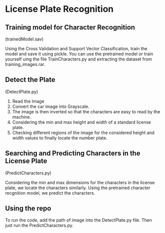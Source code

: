 # License Plate Recognition

## Training model for Character Recognition
(trainedModel.sav)

Using the Cross Validation and Support Vector Classification, train the model and save it using pickle.
You can use the pretrained model or train yourself uing the file TrainCharacters.py and extracting the dataset from training_images.rar.

## Detect the Plate
(DetectPlate.py)
1. Read the Image
2. Convert the car image into Grayscale.
3. The image is then inverted so that the characters are easy to read by the machine.
4. Considering the min and max height and width of a standard license plate.
5. Checking different regions of the image for the considered height and width values to finally locate the number plate.


## Searching and Predicting Characters in the License Plate
(PredictCharacters.py)

Considering the min and max dimensions for the characters in the license plate, we locate the characters similarly. Using the pretrained character recgnition model, we predict the characters.

## Using the repo

To run the code, add the path of image into the DetectPlate.py file.
Then just run the PredictCharacters.py.
